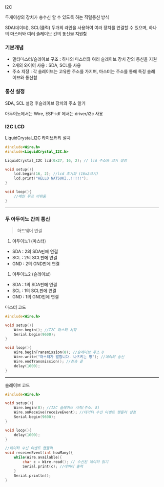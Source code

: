 I2C

두개이상의 장치가 송수신 할 수 있도록 하는 직렬통신 방식

SDA(데이터), SCL(클럭) 두개의 라인을 사용하여 여러 장치를 연결할 수 있으며, 하나의 마스터와 여러 슬레이브 간의 통신을 지원함

### 기본개념

- 멀티마스터/슬레이브 구조 : 하나의 마스터와 여러 슬레이브 장치 간의 통신을 지원
- 2개의 와이어 사용 : SDA, SCL를 사용
- 주소 지정 : 각 슬레이브는 고유한 주소를 가지며, 마스터는 주소를 통해 특정 슬레이브와 통신함

### 통신 설정

SDA, SCL 설정 후슬레이브 장치의 주소 알기

아두이노에서는 Wire, ESP-idf 에서는 driver/i2c 사용

### I2C LCD

LiquidCrystal_I2C 라이브러리 설치

```cpp
#include<Wire.h>
#include<LiquidCrystal_I2C.h>

LiquidCrystal_I2C lcd(0x27, 16, 2); // lcd 주소와 크기 설정

void setup(){
	lcd.begin(16, 2); //lcd 초기화 (16x2크기)
	lcd.print("HELLO NATSUKI..!!!!!");
}

void loop(){
	//메인 루프 비워둠
}
```

---

### 두 아두이노 간의 통신

> 하드웨어 연결
> 
1. 아두이노1 (마스터)
- SDA : 2의 SDA핀에 연결
- SCL : 2의 SCL핀에 연결
- GND : 2의 GND핀에 연결
1. 아두이노2 (슬레이브)
- SDA : 1의 SDA핀에 연결
- SCL : 1의 SCL핀에 연결
- GND : 1의 GND핀에 연결

<aside>

마스터 코드

```cpp
#include<Wire.h>

void setup(){
	Wire.begin(); //I2C 마스터 시작
	Serial.begin(9600);
}

void loop(){
	Wire.beginTransmission(8); //슬레이브 주소 8
	Wire.write("마스터가 말합니다. 나츠키는 짱"); //데이터 송신
	Wire.endTransmission(); //전송 끝
	delay(1000);
}
```

---

슬레이브 코드

```cpp
#include<Wire.h>

void setup(){
	Wire.begin(8); //I2C 슬레이브 시작(주소: 8)
	Wire.onReceive(receiveEvent); //데이터 수신 이벤트 핸들러 설정
	Serial.begin(9600);
}

void loop(){
	delay(1000);
}

//데이터 수신 이벤트 핸들러
void receiveEvent(int howMany){
	while(Wire.available){
		char c = Wire.read(); // 수신된 데이터 읽기
		Serial.print(c); //데이터 출력
	}
	Serial.println();
}
```

</aside>
